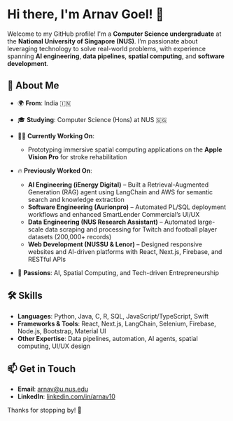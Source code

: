 # Hi there, I'm Arnav Goel! 👋

Welcome to my GitHub profile! I'm a **Computer Science undergraduate** at the **National University of Singapore (NUS)**. I’m passionate about leveraging technology to solve real-world problems, with experience spanning **AI engineering**, **data pipelines**, **spatial computing**, and **software development**.

## 🚀 About Me
- 🌍 **From**: India 🇮🇳  
- 🎓 **Studying**: Computer Science (Hons) at NUS 🇸🇬  
- 👨‍💻 **Currently Working On**:  
  - Prototyping immersive spatial computing applications on the **Apple Vision Pro** for stroke rehabilitation  
- 🔥 **Previously Worked On**:  
  - **AI Engineering (iEnergy Digital)** – Built a Retrieval-Augmented Generation (RAG) agent using LangChain and AWS for semantic search and knowledge extraction  
  - **Software Engineering (Aurionpro)** – Automated PL/SQL deployment workflows and enhanced SmartLender Commercial’s UI/UX  
  - **Data Engineering (NUS Research Assistant)** – Automated large-scale data scraping and processing for Twitch and football player datasets (200,000+ records)  
  - **Web Development (NUSSU & Lenor)** – Designed responsive websites and AI-driven platforms with React, Next.js, Firebase, and RESTful APIs  

- 🌟 **Passions**: AI, Spatial Computing, and Tech-driven Entrepreneurship  

## 🛠️ Skills
- **Languages**: Python, Java, C, R, SQL, JavaScript/TypeScript, Swift  
- **Frameworks & Tools**: React, Next.js, LangChain, Selenium, Firebase, Node.js, Bootstrap, Material UI  
- **Other Expertise**: Data pipelines, automation, AI agents, spatial computing, UI/UX design  

## 📫 Get in Touch
- **Email**: [arnav@u.nus.edu](mailto:arnav@u.nus.edu)  
- **LinkedIn**: [linkedin.com/in/arnav10](https://linkedin.com/in/arnav10)  

Thanks for stopping by! 🚀 
